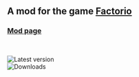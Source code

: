 ## A mod for the game [Factorio](https://factorio.com)

### [Mod page](https://mods.factorio.com/mod/bigger-artillery)

<br>

![Latest version](https://img.shields.io/badge/dynamic/json?label=Latest%20version&query=result&url=http%3A%2F%2F130.61.78.26%3A5468%2F%3Furl%3Dhttps%3A%2F%2Fmods.factorio.com%2Fmod%2Fbigger-artillery%2Fdownloads%26qS%3Ddd%253Anth-child%25282%2529%26regex%3D0.%252B)  
![Downloads](https://img.shields.io/badge/dynamic/json?label=Downloads&query=result&url=http%3A%2F%2F130.61.78.26%3A5468%2F%3Furl%3Dhttps%3A%2F%2Fmods.factorio.com%2Fmod%2Fbigger-artillery%26qS%3Ddl%253Anth-child%25282%2529%2520%253Edd%253Anth-child%25288%2529%26regex%3D%255Cd%252B) 
